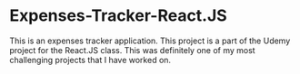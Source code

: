 # Expenses-Tracker-React.JS
This is an expenses tracker application. This project is a part of the Udemy project for the React.JS class. This was definitely one of my most challenging projects that I have worked on. 
